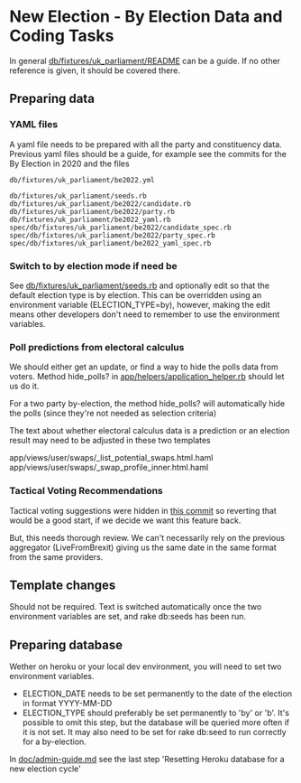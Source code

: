 # New Election - By Election Data and Coding Tasks

In general [db/fixtures/uk_parliament/README](../../db/fixtures/uk_parliament/README.md) can be a guide. If no other reference is given, it should be covered there.

## Preparing data

### YAML files

A yaml file needs to be prepared with all the party and constituency data. Previous yaml files should be a guide, for example see the commits for the By Election in 2020 and the files

    db/fixtures/uk_parliament/be2022.yml

    db/fixtures/uk_parliament/seeds.rb
    db/fixtures/uk_parliament/be2022/candidate.rb
    db/fixtures/uk_parliament/be2022/party.rb
    db/fixtures/uk_parliament/be2022_yaml.rb
    spec/db/fixtures/uk_parliament/be2022/candidate_spec.rb
    spec/db/fixtures/uk_parliament/be2022/party_spec.rb
    spec/db/fixtures/uk_parliament/be2022_yaml_spec.rb

### Switch to by election mode if need be

See [db/fixtures/uk_parliament/seeds.rb](../../db/fixtures/uk_parliament/seeds.rb) and optionally edit so that the default election type is by election. This can be overridden using an environment variable (ELECTION_TYPE=by), however, making the edit means other developers don't need to remember to use the environment variables.

### Poll predictions from electoral calculus

We should either get an update, or find a way to hide the polls data from voters. Method hide_polls? in [app/helpers/application_helper.rb](../../app/helpers/application_helper.rb) should let us do it. 

For a two party by-election, the method hide_polls? will automatically hide the polls (since they're not needed as selection criteria)

The text about whether electoral calculus data is a prediction or an election result may need to be adjusted in these two templates

  app/views/user/swaps/_list_potential_swaps.html.haml
  app/views/user/swaps/_swap_profile_inner.html.haml

### Tactical Voting Recommendations

Tactical voting suggestions were hidden in [this commit](https://github.com/swapmyvote/swapmyvote/commit/52fcb7866e1bb98dd42372464f9dc7d691c76d3d) so reverting that would be a good start, if we decide we want this feature back.

But, this needs thorough review. We can't necessarily rely on the previous aggregator (LiveFromBrexit) giving us the same date in the same format from the same providers.

## Template changes

Should not be required. Text is switched automatically once the two environment variables are set, and rake db:seeds has been run.

## Preparing database

Wether on heroku or your local dev environment, you will need to set two environment variables.

* ELECTION_DATE needs to be set permanently to the date of the election in format YYYY-MM-DD
* ELECTION_TYPE should preferably be set permanently to 'by' or 'b'. It's possible to omit this step, but the database will be queried more often if it is not set. It may also need to be set for rake db:seed to run correctly for a by-election.

In [doc/admin-guide.md](../admin-guide.md) see the last step 'Resetting Heroku database for a new election cycle'
